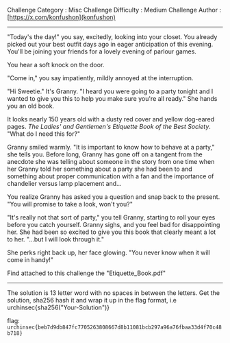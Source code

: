 Challenge Category   : Misc
Challenge Difficulty : Medium
Challenge Author     : [https://x.com/konfushon](konfushon)

---
"Today's the day!" you say, excitedly, looking into your closet. You already picked out your best outfit days ago in eager anticipation of this evening. You'll be joining your friends for a lovely evening of parlour games.

You hear a soft knock on the door.

"Come in," you say impatiently, mildly annoyed at the interruption.

"Hi Sweetie." It's Granny. "I heard you were going to a party tonight and I wanted to give you this to help you make sure you're all ready." She hands you an old book.

It looks nearly 150 years old with a dusty red cover and yellow dog-eared pages. *The Ladies' and Gentlemen's Etiquette Book of the Best Society*. "What do I need this for?"

Granny smiled warmly. "It is important to know how to behave at a party," she tells you. Before long, Granny has gone off on a tangent from the anecdote she was telling about someone in the story from one time when her Granny told her something about a party she had been to and something about proper communication with a fan and the importance of chandelier versus lamp placement and...

You realize Granny has asked you a question and snap back to the present. "You will promise to take a look, won't you?"

"It's really not that sort of party," you tell Granny, starting to roll your eyes before you catch yourself. Granny sighs, and you feel bad for disappointing her. She had been so excited to give you this book that clearly meant a lot to her. "...but I will look through it."

She perks right back up, her face glowing. "You never know when it will come in handy!"

Find attached to this challenge the "Etiquette_Book.pdf"

---

The solution is 13 letter word with no spaces in between the letters. Get the solution, sha256 hash it and wrap it up in the flag format, i.e
urchinsec{sha256("Your-Solution")}

flag: `urchinsec{beb7d9db847fc7705263808667d8b11081bcb297a96a76fbaa33d4f70c48b718}`
